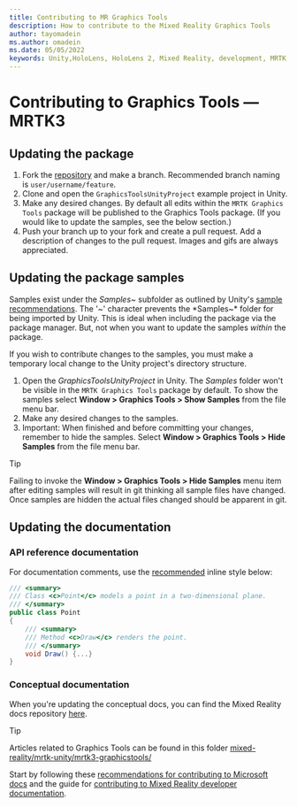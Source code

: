 ```yaml
---
title: Contributing to MR Graphics Tools
description: How to contribute to the Mixed Reality Graphics Tools
author: tayomadein
ms.author: omadein
ms.date: 05/05/2022
keywords: Unity,HoloLens, HoloLens 2, Mixed Reality, development, MRTK, Graphics Tools, MRGT, MR Graphics Tools, Bug report,
---
```


# Contributing to Graphics Tools &#8212; MRTK3

## Updating the package

1. Fork the [repository](https://github.com/microsoft/MixedReality-GraphicsTools-Unity) and make a branch. Recommended branch naming is `user/username/feature`.
2. Clone and open the `GraphicsToolsUnityProject` example project in Unity.
3. Make any desired changes. By default all edits within the `MRTK Graphics Tools` package will be published to the Graphics Tools package. (If you would like to update the samples, see the below section.)
4. Push your branch up to your fork and create a pull request. Add a description of changes to the pull request. Images and gifs are always appreciated.

## Updating the package samples

Samples exist under the *Samples~* subfolder as outlined by Unity's [sample recommendations](https://docs.unity3d.com/Manual/cus-samples.html). The '~' character prevents the *Samples~* folder for being imported by Unity. This is ideal when including the package via the package manager. But, not when you want to update the samples *within* the package.

If you wish to contribute changes to the samples, you must make a temporary local change to the Unity project's directory structure.

1. Open the *GraphicsToolsUnityProject* in Unity. The *Samples* folder won't be visible in the `MRTK Graphics Tools` package by default. To show the samples select **Window > Graphics Tools > Show Samples** from the file menu bar.
2. Make any desired changes to the samples.
3. Important: When finished and before committing your changes, remember to hide the samples. Select **Window > Graphics Tools > Hide Samples** from the file menu bar.

>[!TIP]
> Failing to invoke the **Window > Graphics Tools > Hide Samples** menu item after editing samples will result in git thinking all sample files have changed. Once samples are hidden the actual files changed should be apparent in git.

## Updating the documentation

### API reference documentation

For documentation comments, use the [recommended](/dotnet/csharp/language-reference/language-specification/documentation-comments#d2-introduction) inline style below:

```csharp
/// <summary>
/// Class <c>Point</c> models a point in a two-dimensional plane.
/// </summary>
public class Point
{
    /// <summary>
    /// Method <c>Draw</c> renders the point.
    /// </summary>
    void Draw() {...}
}
```

### Conceptual documentation

When you're updating the conceptual docs, you can find the Mixed Reality docs repository [here](https://github.com/MicrosoftDocs/mixed-reality). 

>[!Tip]
>Articles related to Graphics Tools can be found in this folder [mixed-reality/mrtk-unity/mrtk3-graphicstools/](https://github.com/MicrosoftDocs/mixed-reality/tree/docs/mrtk-unity/mrtk3-graphicstools)

Start by following these [recommendations for contributing to Microsoft docs](/contribute/) and the guide for [contributing to Mixed Reality developer documentation](https://github.com/MicrosoftDocs/mixed-reality/blob/docs/mixed-reality-docs/mr-dev-docs/CONTRIBUTING.md).
